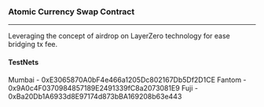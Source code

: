 ### Atomic Currency Swap Contract
---

Leveraging the concept of airdrop on LayerZero technology for ease bridging tx fee.

#### TestNets
Mumbai - 0xE3065870A0bF4e466a1205Dc802167Db5Df2D1CE
Fantom - 0x9A0c4F0370984857189E2491339fC8a2073081E9
Fuji - 0xBa20Db1A6933d8E97174d873bBA169208b63e443
